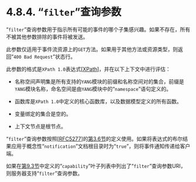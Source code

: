 # 4.8.4. “`filter`”查询参数

“`filter`”查询参数用于指示所有可能的事件的哪个子集感兴趣。如果不存在，所有不被其他参数排除的事件将被发送。

此参数仅适用于事件流资源上的`GET`方法。如果用于其他方法或资源类型，则返回“`400 Bad Request`”状态行。

此参数的格式是`XPath 1.0`表达式[[XPath](https://tools.ietf.org/html/rfc8040#ref-XPath)]，并在以下上下文中进行评估：

- 名称空间声明集是所有支持的`YANG`模块的前缀和名称空间对的集合，前缀是`YANG`模块名称，命名空间是由`YANG`模块中的“`namespace`”语句定义的。

- 函数库是`XPath 1.0`中定义的核心函数库，以及数据模型定义的所有函数。

- 变量绑定的集合是空的。

- 上下文节点是根节点。

“`filter`”查询参数按照[[RFC5277](https://tools.ietf.org/html/rfc5277)]的[第3.6节](https://tools.ietf.org/html/rfc5277#section-3.6)的定义使用。如果将表达式的布尔结果应用于概念性“`notification`”文档根目录时为“`true`”，则将事件通知传递给客户端。

如果在[第9.3节](../section-9/9.3.md)中定义的“`capability`”叶子列表中列出了“`filter`”查询参数URI，则服务器支持“`filter`”查询参数。
